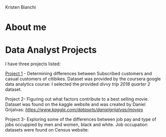 Kristen Bianchi
# About me
# Data Analyst Projects
I have three projects listed:

<u>Project 1</u> - Determining differences between Subscribed customers and casual customers of citibikes. 
  Dataset was provided by the coursera google data analytics course: I selected the provided *divvy trip 2018 quarter 2* dataset.

Project 2- Figuring out what factors contribute to a best selling movie.
  Dataset was found on the kaggle website and was created by Daniel Grijalvas: *https://www.kaggle.com/datasets/danielgrijalvas/movies*

Project 3- Exploring some of the differences between job pay and type of jobs occuppied by men and women, black and white.
  Job occupation datasets were found on Census website:

